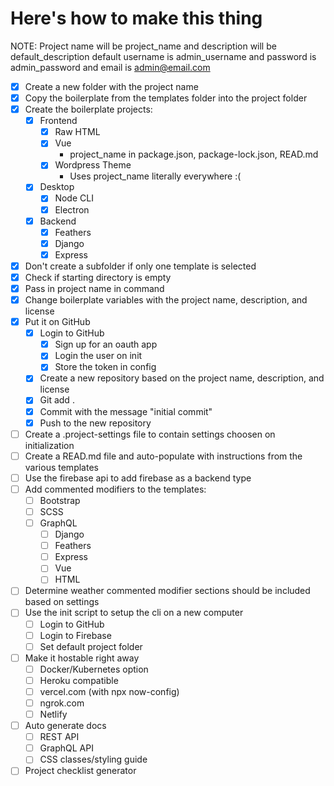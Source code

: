 # Here's how to make this thing

NOTE: Project name will be project_name and description will be default_description default username is admin_username and password is admin_password and email is admin@email.com



* [x] Create a new folder with the project name
* [x] Copy the boilerplate from the templates folder into the project folder
* [x] Create the boilerplate projects:
  * [x] Frontend
    * [x] Raw HTML
    * [x] Vue
      - project_name in package.json, package-lock.json, READ.md
    * [x] Wordpress Theme
      - Uses project_name literally everywhere :(
  * [x] Desktop
    * [x] Node CLI
    * [x] Electron
  * [x] Backend
    * [x] Feathers
    * [x] Django
    * [x] Express
* [x] Don't create a subfolder if only one template is selected
* [x] Check if starting directory is empty
* [x] Pass in project name in command
* [x] Change boilerplate variables with the project name, description, and license
* [x] Put it on GitHub
  * [x] Login to GitHub
    * [x] Sign up for an oauth app
    * [x] Login the user on init
    * [x] Store the token in config
  * [x] Create a new repository based on the project name, description, and license
  * [x] Git add .
  * [x] Commit with the message "initial commit"
  * [x] Push to the new repository
* [ ] Create a .project-settings file to contain settings choosen on initialization
* [ ] Create a READ.md file and auto-populate with instructions from the various templates
* [ ] Use the firebase api to add firebase as a backend type
* [ ] Add commented modifiers to the templates:
  * [ ] Bootstrap
  * [ ] SCSS
  * [ ] GraphQL
    * [ ] Django
    * [ ] Feathers
    * [ ] Express
    * [ ] Vue
    * [ ] HTML
* [ ] Determine weather commented modifier sections should be included based on settings
* [ ] Use the init script to setup the cli on a new computer
  * [ ] Login to GitHub
  * [ ] Login to Firebase
  * [ ] Set default project folder
* [ ] Make it hostable right away
  * [ ] Docker/Kubernetes option
  * [ ] Heroku compatible
  * [ ] vercel.com (with npx now-config)
  * [ ] ngrok.com
  * [ ] Netlify
* [ ] Auto generate docs
  * [ ] REST API
  * [ ] GraphQL API
  * [ ] CSS classes/styling guide
* [ ] Project checklist generator
